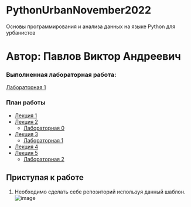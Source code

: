


# PythonUrbanNovember2022
Основы программирования и анализа данных на языке Python для урбанистов
# Автор: Павлов Виктор Андреевич

### Выполненная лабораторная работа:

[Лабораторная 1](https://colab.research.google.com/drive/1vb1CpWoaIG2tNoq6P_WuzdQPOf5nWQV2?usp=sharing)

### План работы
- [Лекция 1](https://colab.research.google.com/drive/1923Z5cSGp4liSADpNEU9NV2qMtppqpmi?usp=sharing)
- [Лекция 2](https://colab.research.google.com/drive/1H-sDrSdFzufvTdqa7z-5U0hlVGEu64ur?usp=sharing) 
  - [Лабораторная 0](https://github.com/aeksei/PythonUrbanITMO/tree/main/%D0%9B%D0%B0%D0%B1%D0%BE%D1%80%D0%B0%D1%82%D0%BE%D1%80%D0%BD%D0%B0%D1%8F%200)
- [Лекция 3](https://colab.research.google.com/drive/1H0SjwycQ5Dx1ArL4QHzxLgVoyzBFzCjE?usp=sharing)
  - [Лабораторная 1](https://colab.research.google.com/drive/1vwpYasYGifiscGdDp6rpa4sfUHv6Tdu7?usp=sharing)
- [Лекция 4](https://colab.research.google.com/drive/1Qj-iH5AzezNw-Z1Z_Q-L46e2C4CvdkY-?usp=sharing)
- [Лекция 5](https://colab.research.google.com/drive/188D1gLMxViVjkwX3RG0QWZaeNZkxPTwj?usp=sharing)
  - [Лабораторная 2](https://colab.research.google.com/drive/1nAtzu1yjnkyxot-Hf6beXxoN3-zN9HZ_?usp=sharing)
  
## Приступая к работе 
1. Необходимо сделать себе репозиторий используя данный шаблон.  
  ![image](https://user-images.githubusercontent.com/14962819/178701128-479598b3-beda-4a5d-95d4-a169c896c5d9.png)
